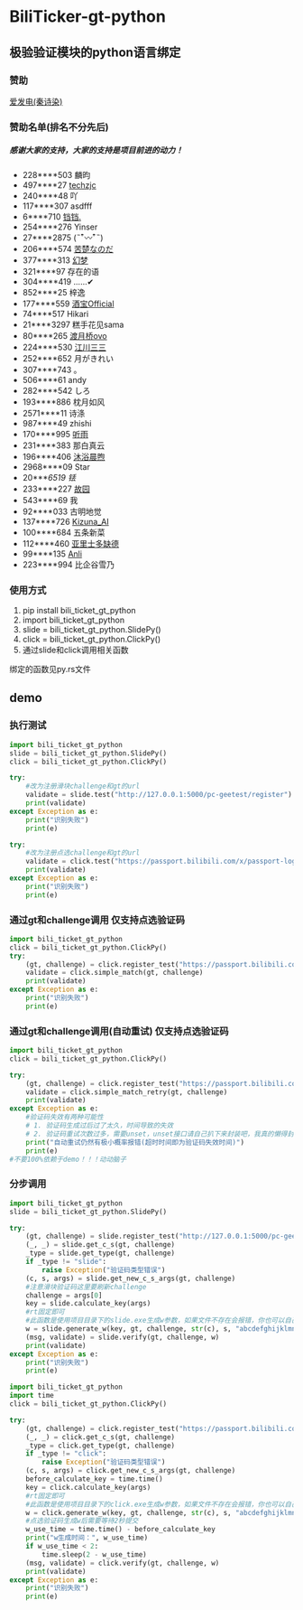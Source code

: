 # BiliTicker-gt-python
## 极验验证模块的python语言绑定

### 赞助
[爱发电(秦诗染)](https://afdian.net/a/amort)

### 赞助名单(排名不分先后)
##### 感谢大家的支持，大家的支持是项目前进的动力！

- 228****503  麟昀
- 497****27  [techzjc](https://github.com/g497813927)
- 240****48   吖
- 117****307  asdfff
- 6****710    [铛铛.](https://github.com/dangdangpi)
- 254****276   Yinser
- 27****2875   (˵¯͒〰¯͒˵)
- 206****574   [苦楚なのだ](https://github.com/wxt2333)
- 377****313   [幻梦](https://github.com/huanmeng-qwq)
- 321****97    存在的语
- 304****419   ......✔
- 852****25    梓逸
- 177****559   [酒宝Official](https://github.com/jiajiu123)
- 74****517    Hikari
- 21****3297  糕手花见sama
- 80****265   [渡月桥ovo](https://github.com/duyueovo)
- 224****530  [江川三三](https://github.com/jcss0610)
- 252****652  月がきれい
- 307****743  。
- 506****61   andy
- 282****542  しろ
- 193****886  枕月如风
- 2571****11  诗涤
- 987****49   zhishi
- 170****995  [听雨](https://github.com/tingyu75?tab=repositories)
- 231****383  那白真云
- 196****406  [沐浴晨煦](https://github.com/ChenXu233)
- 2968****09  Star
- 20****6519  铥*
- 233****227  [故园](https://github.com/NTFago)
- 543****69   我
- 92****033   古明地觉
- 137****726  [Kizuna_AI](https://github.com/Kizuna-AI0630)
- 100****684  五条新菜
- 112****460  [亚里士多缺德](https://github.com/Teeedy)
- 99****135   [Anli](https://github.com/AkiCCLing)
- 223****994  比企谷雪乃


### 使用方式

1. pip install bili_ticket_gt_python
2. import bili_ticket_gt_python
3. slide = bili_ticket_gt_python.SlidePy()
4. click = bili_ticket_gt_python.ClickPy()
5. 通过slide和click调用相关函数

绑定的函数见py.rs文件
## demo

### 执行测试
```python
import bili_ticket_gt_python
slide = bili_ticket_gt_python.SlidePy()
click = bili_ticket_gt_python.ClickPy()

try:
    #改为注册滑块challenge和gt的url
    validate = slide.test("http://127.0.0.1:5000/pc-geetest/register")
    print(validate)
except Exception as e:
    print("识别失败")
    print(e)

try:
    #改为注册点选challenge和gt的url
    validate = click.test("https://passport.bilibili.com/x/passport-login/captcha?source=main_web")
    print(validate)
except Exception as e:
    print("识别失败")
    print(e)
```

### 通过gt和challenge调用 仅支持点选验证码
```python
import bili_ticket_gt_python
click = bili_ticket_gt_python.ClickPy()
try:
    (gt, challenge) = click.register_test("https://passport.bilibili.com/x/passport-login/captcha?source=main_web")
    validate = click.simple_match(gt, challenge)
    print(validate)
except Exception as e:
    print("识别失败")
    print(e)
```

### 通过gt和challenge调用(自动重试) 仅支持点选验证码
```python
import bili_ticket_gt_python
click = bili_ticket_gt_python.ClickPy()

try:
    (gt, challenge) = click.register_test("https://passport.bilibili.com/x/passport-login/captcha?source=main_web")
    validate = click.simple_match_retry(gt, challenge)
    print(validate)
except Exception as e:
    #验证码失效有两种可能性
    # 1. 验证码生成过后过了太久，时间导致的失效
    # 2. 验证码重试次数过多，需要unset，unset接口请自己扒下来封装吧，我真的懒得封装了
    print("自动重试仍然有极小概率报错(超时时间即为验证码失效时间)")
    print(e)
#不要100%依赖于demo！！！动动脑子
```


### 分步调用
```python
import bili_ticket_gt_python
slide = bili_ticket_gt_python.SlidePy()

try:
    (gt, challenge) = slide.register_test("http://127.0.0.1:5000/pc-geetest/register")
    (_, _) = slide.get_c_s(gt, challenge)
    _type = slide.get_type(gt, challenge)
    if _type != "slide":
        raise Exception("验证码类型错误")
    (c, s, args) = slide.get_new_c_s_args(gt, challenge)
    #注意滑块验证码这里要刷新challenge
    challenge = args[0]
    key = slide.calculate_key(args)
    #rt固定即可
    #此函数是使用项目目录下的slide.exe生成w参数，如果文件不存在会报错，你也可以自己接入生成w的逻辑函数
    w = slide.generate_w(key, gt, challenge, str(c), s, "abcdefghijklmnop")
    (msg, validate) = slide.verify(gt, challenge, w)
    print(validate)
except Exception as e:
    print("识别失败")
    print(e)
```

```python
import bili_ticket_gt_python
import time
click = bili_ticket_gt_python.ClickPy()

try:
    (gt, challenge) = click.register_test("https://passport.bilibili.com/x/passport-login/captcha?source=main_web")
    (_, _) = click.get_c_s(gt, challenge)
    _type = click.get_type(gt, challenge)
    if _type != "click":
        raise Exception("验证码类型错误")
    (c, s, args) = click.get_new_c_s_args(gt, challenge)
    before_calculate_key = time.time()
    key = click.calculate_key(args)
    #rt固定即可
    #此函数是使用项目目录下的click.exe生成w参数，如果文件不存在会报错，你也可以自己接入生成w的逻辑函数
    w = click.generate_w(key, gt, challenge, str(c), s, "abcdefghijklmnop")
    #点选验证码生成w后需要等待2秒提交
    w_use_time = time.time() - before_calculate_key
    print("w生成时间：", w_use_time)
    if w_use_time < 2:
        time.sleep(2 - w_use_time)
    (msg, validate) = click.verify(gt, challenge, w)
    print(validate)
except Exception as e:
    print("识别失败")
    print(e)
```
